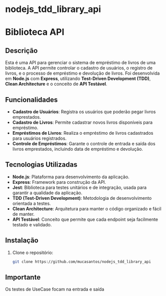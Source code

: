 # nodejs_tdd_library_api

# Biblioteca API

## Descrição

Esta é uma API para gerenciar o sistema de empréstimo de livros de uma biblioteca. A API permite controlar o cadastro de usuários, o registro de livros, e o processo de empréstimo e devolução de livros. Foi desenvolvida em **Node.js** com **Express**, utilizando **Test-Driven Development (TDD)**, **Clean Architecture** e o conceito de **API Testável**.

## Funcionalidades

- **Cadastro de Usuários**: Registra os usuários que poderão pegar livros emprestados.
- **Cadastro de Livros**: Permite cadastrar novos livros disponíveis para empréstimo.
- **Empréstimos de Livros**: Realiza o empréstimo de livros cadastrados para usuários registrados.
- **Controle de Empréstimos**: Garante o controle de entrada e saída dos livros emprestados, incluindo data de empréstimo e devolução.

## Tecnologias Utilizadas

- **Node.js**: Plataforma para desenvolvimento da aplicação.
- **Express**: Framework para construção da API.
- **Jest**: Biblioteca para testes unitários e de integração, usada para garantir a qualidade da aplicação.
- **TDD (Test-Driven Development)**: Metodologia de desenvolvimento orientada a testes.
- **Clean Architecture**: Arquitetura para manter o código organizado e fácil de manter.
- **API Testável**: Conceito que permite que cada endpoint seja facilmente testado e validado.

## Instalação

1. Clone o repositório:
   ```bash
   git clone https://github.com/mucasantos/nodejs_tdd_library_api
   ```

## Importante

Os testes de UseCase focam na entrada e saída
